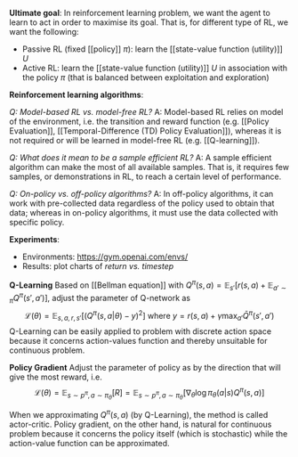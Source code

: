 **Ultimate goal**: In reinforcement learning problem, we want the agent to learn to act in order to maximise its goal. That is, for different type of RL, we want the following:
- Passive RL (fixed [[policy]] $\pi$): learn the [[state-value function (utility)]] $U$
- Active RL: learn the [[state-value function (utility)]] $U$ in association with the policy $\pi$ (that is balanced between exploitation and exploration)

**Reinforcement learning algorithms**:

*Q: Model-based RL vs. model-free RL?*
A: Model-based RL relies on model of the environment, i.e. the transition and reward function (e.g. [[Policy Evaluation]], [[Temporal-Difference (TD) Policy Evaluation]]), whereas it is not required or will be learned in model-free RL (e.g. [[Q-learning]]).

*Q: What does it mean to be a sample efficient RL?*
A: A sample efficient algorithm can make the most of all available samples. That is, it requires few samples, or demonstrations in RL, to reach a certain level of performance.

*Q: On-policy vs. off-policy algorithms?*
A: In off-policy algorithms, it can work with pre-collected data regardless of the policy used to obtain that data; whereas in on-policy algorithms, it must use the data collected with specific policy.

**Experiments**:
- Environments: https://gym.openai.com/envs/
- Results: plot charts of *return vs. timestep*

**Q-Learning**
Based on [[Bellman equation]] with $Q^\pi(s, a) = \mathbb{E}_{s'}[ r(s, a) + \mathbb{E}_{a' \sim \pi} Q^\pi(s', a')]$, adjust the parameter of Q-network as
$$\mathcal{L}(\theta) = \mathbb{E}_{s, a, r, s'}[(Q^\pi(s, a | \theta) - y)^2] \text{ where } y = r(s, a) + \gamma \max_{a'} \bar{Q}^\pi(s', a')$$
Q-Learning can be easily applied to problem with discrete action space because it concerns action-values function and thereby unsuitable for continuous problem.


**Policy Gradient**
Adjust the parameter of policy as by the direction that will give the most reward, i.e.
$$\mathcal{L}(\theta) = \mathbb{E}_{s \sim p^\pi, a \sim \pi_\theta}[R] = \mathbb{E}_{s \sim p^\pi, a \sim \pi_\theta}[\nabla_\theta \log \pi_{\theta} (a|s) Q^\pi(s, a)]$$

When we approximating $Q^\pi(s, a)$ (by Q-Learning), the method is called actor-critic.
Policy gradient, on the other hand, is natural for continuous problem because it concerns the policy itself (which is stochastic) while the action-value function can be approximated.